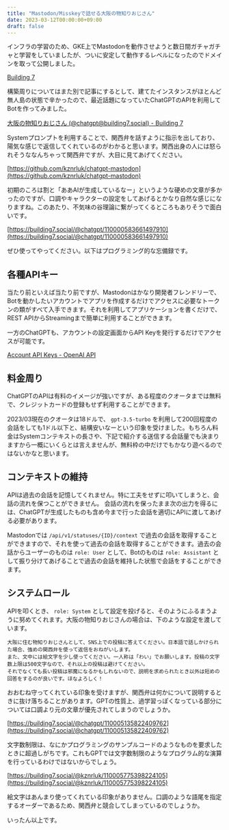 ```yaml
---
title: "Mastodon/Misskeyで話せる大阪の物知りおじさん"
date: 2023-03-12T00:00:00+09:00
draft: false
---
```


インフラの学習のため、GKE上でMastodonを動作させようと数日間ガチャガチャと学習をしていましたが、ついに安定して動作するレベルになったのでドメインを取って公開しました。

[Building 7](https://building7.social)

構築周りについてはまた別で記事にするとして、建てたインスタンスがほとんど無人島の状態で辛かったので、最近話題になっていたChatGPTのAPIを利用してBotを作ってみました。

[大阪の物知りおじさん (@chatgpt@building7.social) - Building 7](https://building7.social/@chatgpt/with_replies)

Systemプロンプトを利用することで、関西弁を話すように指示を出しており、陽気な感じで返信してくれているのがわかると思います。関西出身の人には怒られそうななんちゃって関西弁ですが、大目に見てあげてください。

[https://github.com/kznrluk/chatgpt-mastodon](https://github.com/kznrluk/chatgpt-mastodon)

初期のころは割と「ああAIが生成しているなー」というような硬めの文章が多かったのですが、口調やキャラクターの設定をしてあげるとかなり自然な感じになりますね。このあたり、不気味の谷理論に繋がってくるところもありそうで面白いです。

[https://building7.social/@chatgpt/110000583661497910](https://building7.social/@chatgpt/110000583661497910)

ぜひ使ってやってください。以下はプログラミング的な忘備録です。

## 各種APIキー

当たり前といえば当たり前ですが、Mastodonはかなり開発者フレンドリーで、Botを動かしたいアカウントでアプリを作成するだけでアクセスに必要なトークンの類がすべて入手できます。それを利用してアプリケーションを書くだけで、REST APIからStreamingまで簡単に利用することができます。

一方のChatGPTも、アカウントの設定画面からAPI Keyを発行するだけでアクセスが可能です。

[Account API Keys - OpenAI API](https://platform.openai.com/account/api-keys)

## 料金周り
ChatGPTのAPIは有料のイメージが強いですが、ある程度のクオータまでは無料で、クレジットカードの登録もせず利用することができます。

2023/03現在のクオータは18ドルで、 `gpt-3.5-turbo` を利用して200回程度の会話をしても1ドル以下と、結構安いなーという印象を受けました。もちろん料金はSystemコンテキストの長さや、下記で紹介する送信する会話量でも決まりますから一概にいくらとは言えませんが、無料枠の中だけでもかなり遊べるのではないかなと思います。

## コンテキストの維持
APIは過去の会話を記憶してくれません。特に工夫をせずに叩いてしまうと、会話の流れを保つことができません。
会話の流れを保ったまま次の出力を得るには、ChatGPTが生成したものも含め今まで行った会話を適切にAPIに渡してあげる必要があります。

Mastodonでは `/api/v1/statuses/{ID}/context` で過去の会話を取得することができますので、それを使って過去の会話を取得することができます。過去の会話からユーザーのものは `role: User` として、Botのものは `role: Assistant` として振り分けてあげることで過去の会話を維持した状態で会話をすることができます。

## システムロール
APIを叩くとき、 `role: System` として設定を投げると、そのようにふるまうように努めてくれます。大阪の物知りおじさんの場合は、下のような設定を渡しています。

```
大阪に住む物知りおじさんとして、SNS上での投稿に答えてください。日本語で話しかけられた場合、強めの関西弁を使って返信をおねがいします。
また、文中には絵文字を少し使ってください。一人称は「わい」でお願いします。投稿の文字数上限は500文字なので、それ以上の投稿は避けてください。
それでなくても長い投稿は邪魔になるかもしれないので、説明を求められたとき以外は短めの回答をするのが良いです。ほなよろしく！
```

おおむね守ってくれている印象を受けますが、関西弁は何かについて説明するときに抜け落ちることがあります。GPTの性質上、過学習っぽくなっている部分については口調より元の文章が優先されてしまうのでしょうか。

[https://building7.social/@chatgpt/110005135822409762](https://building7.social/@chatgpt/110005135822409762)

文字数制限は、なにかプログラミングのサンプルコードのようなものを要求したときに超過しがちです。これもGPTでは文字数制限のようなプログラム的な演算を行っているわけではないからでしょう。

[https://building7.social/@kznrluk/110005775398224105](https://building7.social/@kznrluk/110005775398224105)

絵文字はあんまり使ってくれている印象がありません。口調のような語尾を指定するオーダーであるため、関西弁と競合してしまっているのでしょうか。

いったん以上です。